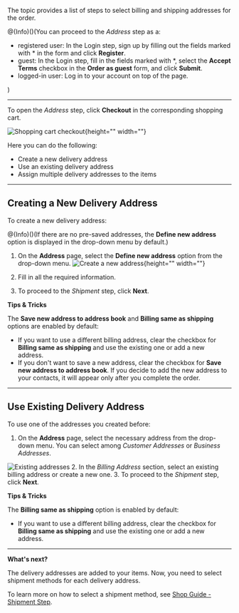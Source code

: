 The topic provides a list of steps to select billing and shipping addresses for the order.

@(Info)()(You can proceed to the *Address* step as a:<ul><li>registered user: In the Login step, sign up by filling out the fields marked with * in the form and click **Register**.</li><li>guest: In the Login step, fill in the fields marked with *, select the **Accept Terms** checkbox in the **Order as guest** form, and click **Submit**.</li><li>logged-in user: Log in to your account on top of the page.</li></ul>)
***
To open the *Address* step, click **Checkout** in the corresponding shopping cart.

![Shopping cart checkout](https://spryker.s3.eu-central-1.amazonaws.com/docs/User+Guides/Shop+User+Guides/Checkout/Shop+Guide+-+Address+Step/checkout-btn.png){height="" width=""}

Here you can do the following:

* Create a new delivery address
* Use an existing delivery address
* Assign multiple delivery addresses to the items
***

## Creating a New Delivery Address
To create a new delivery address:

@(Info)()(If there are no pre-saved addresses, the **Define new address** option is displayed in the drop-down menu by default.)

1. On the **Address** page, select the **Define new address** option from the drop-down menu.
![Create a new address](https://spryker.s3.eu-central-1.amazonaws.com/docs/User+Guides/Shop+User+Guides/Checkout/Shop+Guide+-+Address+Step/define-new-address.png){height="" width=""}

2. Fill in all the required information.
3. To proceed to the *Shipment* step, click **Next**.

**Tips & Tricks**

The **Save new address to address book** and **Billing same as shipping** options are enabled by default:

* If you want to use a different billing address, clear the checkbox for **Billing same as shipping** and use the existing one or add a new address.
* If you don't want to save a new address, clear the checkbox for **Save new address to address book**. If you decide to add the new address to your contacts, it will appear only after you complete the order.
***

## Use Existing Delivery Address
To use one of the addresses you created before:

1. On the **Address** page, select the necessary address from the drop-down menu. You can select among *Customer Addresses* or *Business Addresses*.

![Existing addresses](https://spryker.s3.eu-central-1.amazonaws.com/docs/User+Guides/Shop+User+Guides/Checkout/Shop+Guide+-+Address+Step/select-existing-address.png)
2. In the *Billing Address* section, select an existing billing address or create a new one.
3. To proceed to the *Shipment* step, click **Next**.

**Tips & Tricks**

The **Billing same as shipping** option is enabled by default:

* If you want to use a different billing address, clear the checkbox for **Billing same as shipping** and use the existing one or add a new address.
***

**What's next?**

The delivery addresses are added to your items. Now, you need to select shipment methods for each delivery address.

To learn more on how to select a shipment method, see [Shop Guide - Shipment Step](https://documentation.spryker.com/v4/docs/shipment-step-shop-guide-201911).

<!-- Last review date: Sep 24, 2019 -->
